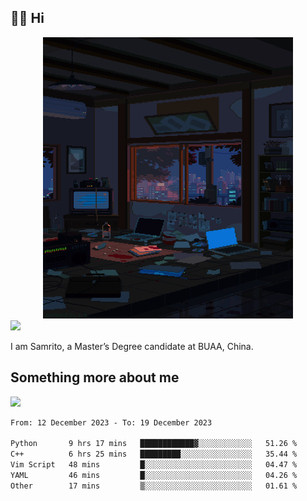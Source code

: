## 👋🏻 Hi

<div align="center">
<img alt="GIF" src="https://github.com/xiangsam/xiangsam/blob/271390e4ab50820a4594e3cb94b7ffaa6293de72/0_0EUAvTumWsRa2k6F.gif" width=400 height=450/>
</div>

<a href="https://github.com/xiangsam">
  <img src="https://komarev.com/ghpvc/?username=xiangsam&style=flat-square" />
</a>

I am Samrito, a Master’s Degree candidate at BUAA, China.


## Something more about me
<a href="https://github.com/xiangsam">
  <img src="https://github-readme-stats.vercel.app/api?username=xiangsam&show_icons=true&hide_border=true" />
</a>

<!--
<a href="https://github.com/xiangsam">
  <img src="https://github-readme-stats.vercel.app/api/top-langs/?username=xiangsam&layout=compact" />
</a>
-->

<!--START_SECTION:waka-->

```txt
From: 12 December 2023 - To: 19 December 2023

Python       9 hrs 17 mins   ████████████▓░░░░░░░░░░░░   51.26 %
C++          6 hrs 25 mins   █████████░░░░░░░░░░░░░░░░   35.44 %
Vim Script   48 mins         █░░░░░░░░░░░░░░░░░░░░░░░░   04.47 %
YAML         46 mins         █░░░░░░░░░░░░░░░░░░░░░░░░   04.26 %
Other        17 mins         ▒░░░░░░░░░░░░░░░░░░░░░░░░   01.61 %
```

<!--END_SECTION:waka-->

<!---
xiangsam/xiangsam is a ✨ special ✨ repository because its `README.md` (this file) appears on your GitHub profile.
You can click the Preview link to take a look at your changes.
--->
